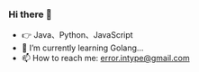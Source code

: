 ### Hi there 👋

- :point_right:	Java、Python、JavaScript
- 🌱 I’m currently learning Golang...
- 📫 How to reach me: error.intype@gmail.com

<!--
**emhum/emhum** is a ✨ _special_ ✨ repository because its `README.md` (this file) appears on your GitHub profile.

Here are some ideas to get you started:

- 🔭 I’m currently working on ...
- 🌱 I’m currently learning ...
- 👯 I’m looking to collaborate on ...
- 🤔 I’m looking for help with ...
- 💬 Ask me about ...
- 📫 How to reach me: ...
- 😄 Pronouns: ...
- ⚡ Fun fact: ...
-->
